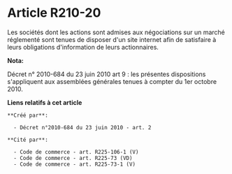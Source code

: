 # Article R210-20

Les sociétés dont les actions sont admises aux négociations sur un marché réglementé sont tenues de disposer d'un site
internet afin de satisfaire à leurs obligations d'information de leurs actionnaires.

**Nota:**

Décret n° 2010-684 du 23 juin 2010 art 9 : les présentes dispositions s'appliquent aux assemblées générales tenues à compter
du 1er octobre 2010.

**Liens relatifs à cet article**

	**Créé par**:

	  - Décret n°2010-684 du 23 juin 2010 - art. 2

	**Cité par**:

	  - Code de commerce - art. R225-106-1 (V)
	  - Code de commerce - art. R225-73 (VD)
	  - Code de commerce - art. R225-73-1 (V)
